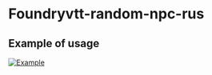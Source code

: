 # Foundryvtt-random-npc-rus
## Example of usage
[![Example](https://drive.google.com/file/d/1Brg07mI5GAt0XGsVy7sEq3w8MYSsDDF5/view?usp=sharing)](https://www.youtube.com/watch?v=JYFbQRud6PQ)
